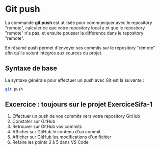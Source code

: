 # Git push

La commande **git push** est utilisée pour communiquer avec le repository "remote", calculer ce que votre repository local a et que le repository "remote" n'a pas, et ensuite pousser la différence dans le repository "remote".

En résumé push permet d'envoyer ses commits sur le repository "remote" afin qu'ils soient intégrés aux sources du projet.

## Syntaxe de base
La syntaxe générale pour effectuer un push avec Git est la suivante :
```bash
git push
```

## Excercice : toujours sur le projet ExerciceSifa-1
1. Effectuer un push de vos commits vers votre repository GitHub
1. Constater sur GitHub
1. Retrouver sur GitHub vos commits
1. Afficher sur GitHub le contenu d'un commit
1. Afficher sur GitHub les modifications d'un fichier
1. Refaire les points 3 à 5 dans VS Code
